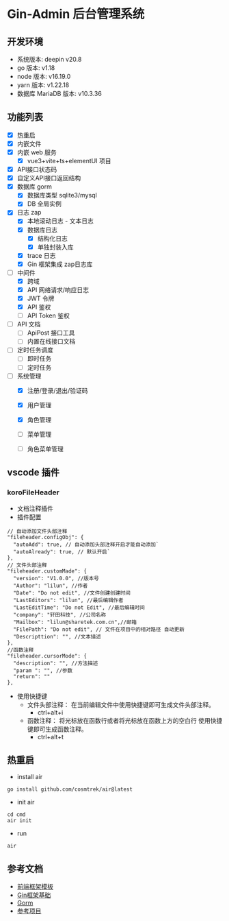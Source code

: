 <!--
 * @Author: silent-rain
 * @Date: 2023-01-05 00:20:01
 * @LastEditors: silent-rain
 * @LastEditTime: 2023-01-14 17:18:48
 * @company: 
 * @Mailbox: silent_rains@163.com
 * @FilePath: /gin-admin/README.md
 * @Descripttion: 后台管理系统
-->
# Gin-Admin 后台管理系统

## 开发环境
- 系统版本: deepin v20.8
- go 版本: v1.18
- node 版本: v16.19.0
- yarn 版本: v1.22.18
- 数据库 MariaDB 版本: v10.3.36

## 功能列表
- [x] 热重启
- [x] 内嵌文件
- [x] 内嵌 web 服务
  - [x] vue3+vite+ts+elementUI 项目
- [x] API接口状态码
- [x] 自定义API接口返回结构
- [x] 数据库 gorm
  - [x] 数据库类型 sqlite3/mysql
  - [x] DB 全局实例
- [x] 日志 zap
  - [x] 本地滚动日志 - 文本日志
  - [x] 数据库日志 
    - [x] 结构化日志
    - [x] 单独封装入库
  - [x] trace 日志
  - [x] Gin 框架集成 zap日志库
- [ ] 中间件
  - [x] 跨域
  - [x] API 网络请求/响应日志
  - [x] JWT 令牌
  - [x] API 鉴权
  - [ ] API Token 鉴权
- [ ] API 文档
  - [ ] ApiPost 接口工具
  - [ ] 内置在线接口文档
- [ ] 定时任务调度
  - [ ] 即时任务
  - [ ] 定时任务
- [ ] 系统管理
  - [x] 注册/登录/退出/验证码
  - [x] 用户管理
  - [x] 角色管理
  - [ ] 菜单管理
  - [ ] 角色菜单管理


## vscode 插件
### koroFileHeader
- 文档注释插件
- 插件配置
```
// 自动添加文件头部注释
"fileheader.configObj": {
  "autoAdd": true, // 自动添加头部注释开启才能自动添加`
  "autoAlready": true, // 默认开启`
},
// 文件头部注释
"fileheader.customMade": {
  "version": "V1.0.0", //版本号
  "Author": "lilun", //作者
  "Date": "Do not edit", //文件创建创建时间
  "LastEditors": "lilun", //最后编辑作者
  "LastEditTime": "Do not Edit", //最后编辑时间
  "company": "轩田科技", //公司名称
  "Mailbox": "lilun@sharetek.com.cn",//邮箱
  "FilePath": "Do not edit", // 文件在项目中的相对路径 自动更新
  "Descripttion": "", //文本描述
}, 
//函数注释
"fileheader.cursorMode": {
  "description": "", //方法描述
  "param ": "", //参数
  "return": ""
},
```
- 使用快捷键
  - 文件头部注释： 在当前编辑文件中使用快捷键即可生成文件头部注释。
    - ctrl+alt+i
  - 函数注释： 将光标放在函数行或者将光标放在函数上方的空白行 使用快捷键即可生成函数注释。
    - ctrl+alt+t

## 热重启
- install air
```
go install github.com/cosmtrek/air@latest
```
- init air
```
cd cmd
air init
```
- run
```
air
```


## 参考文档
- [前端框架模板](https://github.com/jzfai/vue3-admin-plus)
- [Gin框架基础](https://blog.csdn.net/qq_40229166/article/details/118807361)
- [Gorm](https://gorm.io/zh_CN/)
- [参考项目](http://manage.gin.elevue.easygoadmin.vip/system/user)

